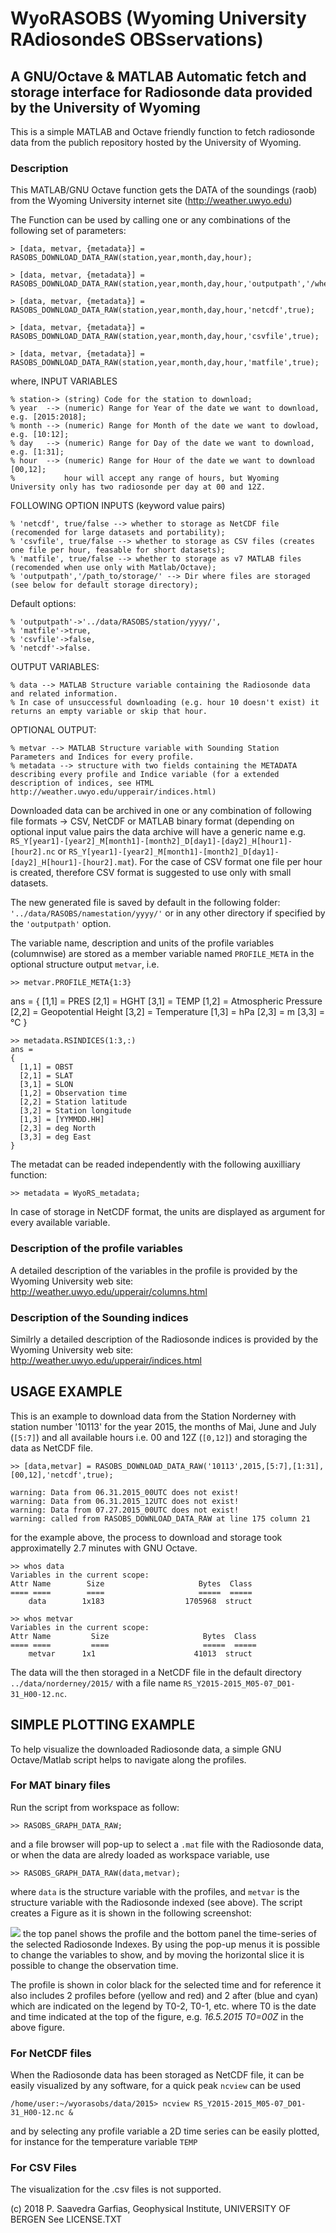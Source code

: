# WyoRASOBS (Wyoming University RAdiosondeS OBSservations)

## A GNU/Octave & MATLAB Automatic fetch and storage interface for Radiosonde data provided by the University of Wyoming

This is a simple MATLAB and Octave friendly function to fetch radiosonde data from the publich repository hosted by the University of Wyoming.

### Description
This MATLAB/GNU Octave function gets the DATA of the soundings (raob) from the Wyoming University internet site (http://weather.uwyo.edu)

The Function can be used by calling one or any combinations of the following set of parameters:

    > [data, metvar, {metadata}] = RASOBS_DOWNLOAD_DATA_RAW(station,year,month,day,hour);
  
    > [data, metvar, {metadata}] = RASOBS_DOWNLOAD_DATA_RAW(station,year,month,day,hour,'outputpath','/whereto/storage/data/');
  
    > [data, metvar, {metadata}] = RASOBS_DOWNLOAD_DATA_RAW(station,year,month,day,hour,'netcdf',true);
  
    > [data, metvar, {metadata}] = RASOBS_DOWNLOAD_DATA_RAW(station,year,month,day,hour,'csvfile',true);
  
    > [data, metvar, {metadata}] = RASOBS_DOWNLOAD_DATA_RAW(station,year,month,day,hour,'matfile',true);

where,
INPUT VARIABLES

    % station-> (string) Code for the station to download;
    % year  --> (numeric) Range for Year of the date we want to download, e.g. [2015:2018];
    % month --> (numeric) Range for Month of the date we want to dowload, e.g. [10:12];
    % day   --> (numeric) Range for Day of the date we want to download, e.g. [1:31];
    % hour  --> (numeric) Range for Hour of the date we want to download [00,12];
    %           hour will accept any range of hours, but Wyoming University only has two radiosonde per day at 00 and 12Z.
FOLLOWING OPTION INPUTS (keyword value pairs)

    % 'netcdf', true/false --> whether to storage as NetCDF file (recomended for large datasets and portability);
    % 'csvfile', true/false --> whether to storage as CSV files (creates one file per hour, feasable for short datasets);
    % 'matfile', true/false --> whether to storage as v7 MATLAB files (recomended when use only with Matlab/Octave);
    % 'outputpath','/path_to/storage/' --> Dir where files are storaged (see below for default storage directory);

Default options:

    % 'outputpath'->'../data/RASOBS/station/yyyy/',
    % 'matfile'->true,
    % 'csvfile'->false,
    % 'netcdf'->false.

OUTPUT VARIABLES:

    % data --> MATLAB Structure variable containing the Radiosonde data and related information.
    % In case of unsuccessful downloading (e.g. hour 10 doesn't exist) it returns an empty variable or skip that hour.
OPTIONAL OUTPUT:

    % metvar --> MATLAB Structure variable with Sounding Station Parameters and Indices for every profile.
    % metadata --> structure with two fields containing the METADATA describing every profile and Indice variable (for a extended description of indices, see HTML http://weather.uwyo.edu/upperair/indices.html)
 
Downloaded data can be archived in one or any combination of following file formats -> CSV, NetCDF or MATLAB binary format (depending on optional input value pairs the data archive will have a generic name e.g. `RS_Y[year1]-[year2]_M[month1]-[month2]_D[day1]-[day2]_H[hour1]-[hour2].nc` or `RS_Y[year1]-[year2]_M[month1]-[month2]_D[day1]-[day2]_H[hour1]-[hour2].mat`). For the case of CSV format one file per hour is created, therefore CSV format is suggested to use only with small datasets.

The new generated file is saved by default in the following folder: `'../data/RASOBS/namestation/yyyy/'` or in any other directory if specified by the `'outputpath'` option. 

The variable name, description and units of the profile variables (columnwise) are stored as a member variable named `PROFILE_META` in the optional structure output `metvar`, i.e. 

    >> metvar.PROFILE_META{1:3}
   ans =
	{
	  [1,1] = PRES
	  [2,1] = HGHT
	  [3,1] = TEMP
	  [1,2] = Atmospheric Pressure
	  [2,2] = Geopotential Height
	  [3,2] = Temperature
	  [1,3] = hPa
	  [2,3] = m
	  [3,3] = °C
	}

    >> metadata.RSINDICES(1:3,:)
    ans =
	{
	  [1,1] = OBST
	  [2,1] = SLAT
	  [3,1] = SLON
	  [1,2] = Observation time
	  [2,2] = Station latitude
	  [3,2] = Station longitude
	  [1,3] = [YYMMDD.HH]
	  [2,3] = deg North
	  [3,3] = deg East
	}

The metadat can be readed independently with the following auxilliary function:

	>> metadata = WyoRS_metadata;
 
In case of storage in NetCDF format, the units are displayed as argument for every available variable.

### Description of the profile variables
A detailed description of the variables in the profile is provided by the Wyoming University web site:
http://weather.uwyo.edu/upperair/columns.html

### Description of the Sounding indices
Similrly a detailed description of the Radiosonde indices is provided by the Wyoming University web site:
http://weather.uwyo.edu/upperair/indices.html

## USAGE EXAMPLE
This is an example to download data from the Station Norderney with station number '10113' for the year 2015, the months of Mai, June and July (`[5:7]`) and all available hours i.e. 00 and 12Z (`[0,12]`) and storaging the data as NetCDF file.

    >> [data,metvar] = RASOBS_DOWNLOAD_DATA_RAW('10113',2015,[5:7],[1:31],[00,12],'netcdf',true);
    
    warning: Data from 06.31.2015_00UTC does not exist!
    warning: Data from 06.31.2015_12UTC does not exist!
    warning: Data from 07.27.2015_00UTC does not exist!
    warning: called from RASOBS_DOWNLOAD_DATA_RAW at line 175 column 21
    
for the example above, the process to download and storage took approximatelly 2.7 minutes with GNU Octave.

    >> whos data
    Variables in the current scope:
    Attr Name        Size                     Bytes  Class
    ==== ====        ====                     =====  =====
        data        1x183                  1705968  struct

    >> whos metvar
    Variables in the current scope:
    Attr Name         Size                     Bytes  Class
    ==== ====         ====                     =====  =====
        metvar      1x1                      41013  struct

The data will the then storaged in a NetCDF file in the default directory `../data/norderney/2015/` with a file name `RS_Y2015-2015_M05-07_D01-31_H00-12.nc`.

## SIMPLE PLOTTING EXAMPLE
To help visualize the downloaded Radiosonde data, a simple GNU Octave/Matlab script helps to navigate along the profiles.
### For MAT binary files
Run the script from workspace as follow:

    >> RASOBS_GRAPH_DATA_RAW;
and a file browser will pop-up to select a `.mat` file with the Radiosonde data, or when the data are alredy loaded as workspace variable, use
   
    >> RASOBS_GRAPH_DATA_RAW(data,metvar);
where `data` is the structure variable with the profiles, and `metvar` is the structure variable with the Radiosonde indexed (see above). The script creates a Figure as it is shown in the following screenshot:

![](images/screenshot-2018-08-07_17-27.png)
the top panel shows the profile and the bottom panel the time-series of the selected Radiosonde Indexes. By using the pop-up menus it is possible to change the variables to show, and by moving the horizontal slice it is possible to change the observation time.

The profile is shown in color black for the selected time and for reference it also includes 2 profiles before (yellow and red) and 2 after (blue and cyan) which are indicated on the legend by T0-2, T0-1, etc. where T0 is the date and time indicated at the top of the figure, e.g. _16.5.2015 T0=00Z_ in the above figure.

### For NetCDF files
When the Radiosonde data has been storaged as NetCDF file, it can be easily visualized by any software, for a quick peak `ncview` can be used

    /home/user:~/wyorasobs/data/2015> ncview RS_Y2015-2015_M05-07_D01-31_H00-12.nc &
and by selecting any profile variable a 2D time series can be easily plotted, for instance for the temperature variable `TEMP`

### For CSV Files
The visualization for the .csv files is not supported.




(c) 2018 P. Saavedra Garfias, Geophysical Institute, UNIVERSITY OF BERGEN
See LICENSE.TXT
